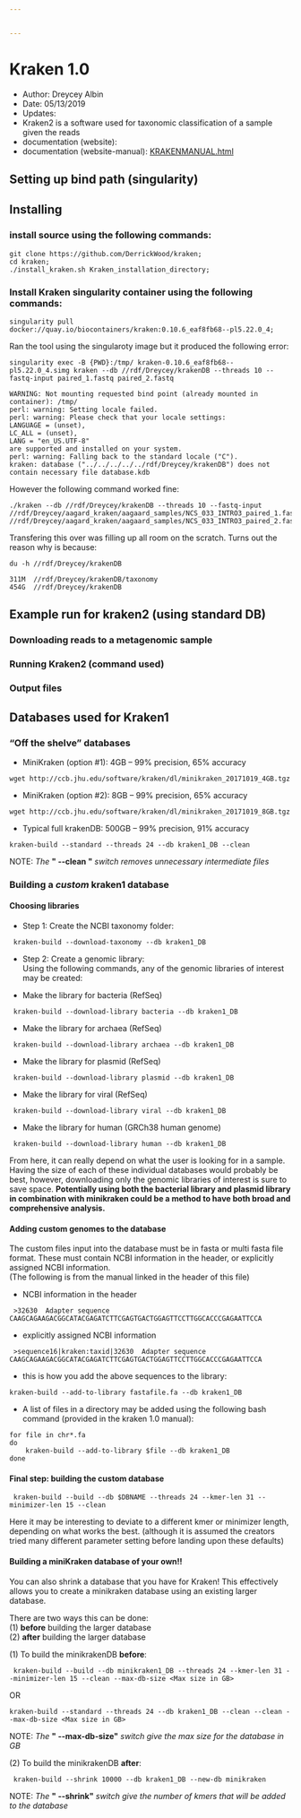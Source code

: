 ```yaml
---


---
```


<h1 id="kraken-1.0">Kraken 1.0</h1>
<ul>
<li>Author: Dreycey Albin</li>
<li>Date:  05/13/2019</li>
<li>Updates:</li>
<li>Kraken2 is a software used for taxonomic classification of a sample given the reads</li>
<li>documentation (website):</li>
<li>documentation (website-manual): <a href="http://ccb.jhu.edu/software/kraken/MANUAL.html">KRAKENMANUAL.html</a></li>
</ul>
<h2 id="setting-up-bind-path-singularity">Setting up bind path (singularity)</h2>
<h2 id="installing">Installing</h2>
<h3 id="install-source-using-the-following-commands">install source using the following commands:</h3>
<pre><code>git clone https://github.com/DerrickWood/kraken;
cd kraken;
./install_kraken.sh Kraken_installation_directory;
</code></pre>
<h3 id="install-kraken-singularity-container-using-the-following-commands">Install Kraken singularity container using the following commands:</h3>
<pre><code>singularity pull docker://quay.io/biocontainers/kraken:0.10.6_eaf8fb68--pl5.22.0_4;
</code></pre>
<p>Ran the tool using the singularoty image but it produced the following error:</p>
<pre><code>singularity exec -B {PWD}:/tmp/ kraken-0.10.6_eaf8fb68--pl5.22.0_4.simg kraken --db //rdf/Dreycey/krakenDB --threads 10 --fastq-input paired_1.fastq paired_2.fastq
</code></pre>
<pre><code>WARNING: Not mounting requested bind point (already mounted in container): /tmp/
perl: warning: Setting locale failed.
perl: warning: Please check that your locale settings:
LANGUAGE = (unset),
LC_ALL = (unset),
LANG = "en_US.UTF-8"
are supported and installed on your system.
perl: warning: Falling back to the standard locale ("C").
kraken: database ("../../../../../rdf/Dreycey/krakenDB") does not contain necessary file database.kdb
</code></pre>
<p>However the following command worked fine:</p>
<pre><code>./kraken --db //rdf/Dreycey/krakenDB --threads 10 --fastq-input //rdf/Dreycey/aagard_kraken/aagaard_samples/NCS_033_INTRO3_paired_1.fastq  //rdf/Dreycey/aagard_kraken/aagaard_samples/NCS_033_INTRO3_paired_2.fastq
</code></pre>
<p>Transfering this over was filling up all room on the scratch. Turns out the reason why is because:</p>
<pre><code>du -h //rdf/Dreycey/krakenDB
</code></pre>
<pre><code>311M  //rdf/Dreycey/krakenDB/taxonomy
454G  //rdf/Dreycey/krakenDB
</code></pre>
<h2 id="example-run-for-kraken2-using-standard-db">Example run for kraken2 (using standard DB)</h2>
<h3 id="downloading-reads-to-a-metagenomic-sample">Downloading reads to a metagenomic sample</h3>
<h3 id="running-kraken2-command-used">Running Kraken2 (command used)</h3>
<h3 id="output-files">Output files</h3>
<h2 id="databases-used-for-kraken1">Databases used for Kraken1</h2>
<h3 id="off-the-shelve-databases">“Off the shelve” databases</h3>
<ul>
<li>MiniKraken (option #1): 4GB – 99% precision, 65% accuracy</li>
</ul>
<pre><code>wget http://ccb.jhu.edu/software/kraken/dl/minikraken_20171019_4GB.tgz
</code></pre>
<ul>
<li>MiniKraken (option #2): 8GB – 99% precision, 65% accuracy</li>
</ul>
<pre><code>wget http://ccb.jhu.edu/software/kraken/dl/minikraken_20171019_8GB.tgz
</code></pre>
<ul>
<li>Typical full krakenDB: 500GB – 99% precision, 91% accuracy</li>
</ul>
<pre><code>kraken-build --standard --threads 24 --db kraken1_DB --clean
</code></pre>
<p>NOTE: <em>The</em> <strong>" --clean "</strong> <em>switch removes unnecessary intermediate files</em></p>
<h3 id="building-a-custom-kraken1-database">Building a <em>custom</em> kraken1 database</h3>
<h4 id="choosing-libraries">Choosing libraries</h4>
<ul>
<li>Step 1: Create the NCBI taxonomy folder:</li>
</ul>
<pre><code> kraken-build --download-taxonomy --db kraken1_DB
</code></pre>
<ul>
<li>
<p>Step 2: Create a genomic library:<br>
Using the following commands, any of the genomic libraries of interest may be created:</p>
</li>
<li>
<p>Make the library for bacteria (RefSeq)</p>
</li>
</ul>
<pre><code> kraken-build --download-library bacteria --db kraken1_DB
</code></pre>
<ul>
<li>Make the library for archaea (RefSeq)</li>
</ul>
<pre><code> kraken-build --download-library archaea --db kraken1_DB
</code></pre>
<ul>
<li>Make the library for plasmid (RefSeq)</li>
</ul>
<pre><code> kraken-build --download-library plasmid --db kraken1_DB 
</code></pre>
<ul>
<li>Make the library for viral (RefSeq)</li>
</ul>
<pre><code> kraken-build --download-library viral --db kraken1_DB 
</code></pre>
<ul>
<li>Make the library for human (GRCh38 human genome)</li>
</ul>
<pre><code> kraken-build --download-library human --db kraken1_DB 
</code></pre>
<p>From here, it can really depend on what the user is looking for in a sample. Having the size of each of these individual databases would probably be best, however, downloading only the genomic libraries of interest is sure to save space. <strong>Potentially using both the bacterial library and plasmid library in combination with minikraken could be a method to have both broad and comprehensive analysis.</strong></p>
<h4 id="adding-custom-genomes-to-the-database">Adding custom genomes to the database</h4>
<p>The custom files input into the database must be in fasta or multi fasta file format. These must contain NCBI information in the header, or explicitly assigned NCBI information.<br>
(The following is from the manual linked in the header of this file)</p>
<ul>
<li>NCBI information in the header</li>
</ul>
<pre><code> &gt;32630  Adapter sequence
CAAGCAGAAGACGGCATACGAGATCTTCGAGTGACTGGAGTTCCTTGGCACCCGAGAATTCCA
</code></pre>
<ul>
<li>explicitly assigned NCBI information</li>
</ul>
<pre><code> &gt;sequence16|kraken:taxid|32630  Adapter sequence
CAAGCAGAAGACGGCATACGAGATCTTCGAGTGACTGGAGTTCCTTGGCACCCGAGAATTCCA
</code></pre>
<ul>
<li>this is how you add the above sequences to the library:</li>
</ul>
<pre><code>kraken-build --add-to-library fastafile.fa --db kraken1_DB
</code></pre>
<ul>
<li>A list of files in a directory may be added using the following bash command (provided in the kraken 1.0 manual):</li>
</ul>
<pre><code>for file in chr*.fa
do
    kraken-build --add-to-library $file --db kraken1_DB 
done
</code></pre>
<h4 id="final-step-building-the-custom-database">Final step: building the custom database</h4>
<pre><code> kraken-build --build --db $DBNAME --threads 24 --kmer-len 31 --minimizer-len 15 --clean
</code></pre>
<p>Here it may be interesting to deviate to a different kmer or minimizer length, depending on what works the best. (although it is assumed the creators tried many different parameter setting before landing upon these defaults)</p>
<h4 id="building-a-minikraken-database-of-your-own">Building a miniKraken database of your own!!</h4>
<p>You can also shrink a database that you have for Kraken! This effectively allows you to create a minikraken database using an existing larger database.</p>
<p>There are two ways this can be done:<br>
(1) <strong>before</strong> building the larger database<br>
(2) <strong>after</strong> building the larger database</p>
<p>(1) To build the minikrakenDB <strong>before</strong>:</p>
<pre><code> kraken-build --build --db minikraken1_DB --threads 24 --kmer-len 31 --minimizer-len 15 --clean --max-db-size &lt;Max size in GB&gt;
</code></pre>
<p>OR</p>
<pre><code>kraken-build --standard --threads 24 --db kraken1_DB --clean --clean --max-db-size &lt;Max size in GB&gt;
</code></pre>
<p>NOTE: <em>The</em> <strong>" --max-db-size"</strong> <em>switch give the max size for the database in GB</em></p>
<p>(2) To build the minikrakenDB <strong>after</strong>:</p>
<pre><code> kraken-build --shrink 10000 --db kraken1_DB --new-db minikraken
</code></pre>
<p>NOTE: <em>The</em> <strong>" --shrink"</strong> <em>switch give the number of kmers that will be added to the database</em></p>

